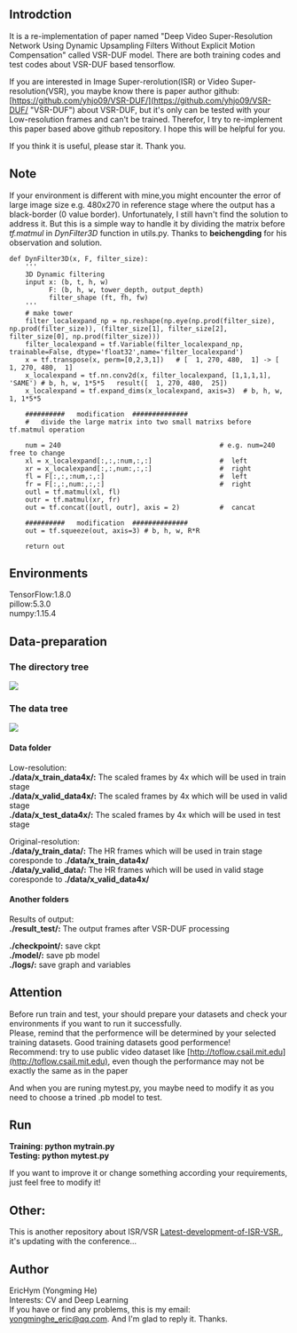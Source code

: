 ## Introdction
It is a re-implementation of paper named "Deep Video Super-Resolution Network Using Dynamic Upsampling Filters Without Explicit Motion Compensation" called VSR-DUF model. There are both training codes and test codes about VSR-DUF based tensorflow.  

If you are interested in Image Super-rerolution(ISR) or Video Super-resolution(VSR), you maybe know there is paper author github: [https://github.com/yhjo09/VSR-DUF/](https://github.com/yhjo09/VSR-DUF/ "VSR-DUF")  about VSR-DUF, but it's only can be tested with your Low-resolution frames and can't be trained. Therefor, I try to re-implement this paper based above github repository. I hope this will be helpful for you. 

If you think it is useful, please star it. Thank you.

## Note
If your environment is different with mine,you might encounter the error of large image size e.g. 480x270 in reference stage where the output has a black-border (0 value border). Unfortunately, I still havn't find the solution to address it. But this is a simple way to handle it by dividing the matrix before *tf.matmul* in *DynFilter3D* function in utils.py. Thanks to **beichengding** for his observation and solution.
```
def DynFilter3D(x, F, filter_size):
    '''
    3D Dynamic filtering
    input x: (b, t, h, w)
          F: (b, h, w, tower_depth, output_depth)
          filter_shape (ft, fh, fw)
    '''
    # make tower
    filter_localexpand_np = np.reshape(np.eye(np.prod(filter_size), np.prod(filter_size)), (filter_size[1], filter_size[2], filter_size[0], np.prod(filter_size)))
    filter_localexpand = tf.Variable(filter_localexpand_np, trainable=False, dtype='float32',name='filter_localexpand') 
    x = tf.transpose(x, perm=[0,2,3,1])   # [  1, 270, 480,  1] -> [  1, 270, 480,  1] 
    x_localexpand = tf.nn.conv2d(x, filter_localexpand, [1,1,1,1], 'SAME') # b, h, w, 1*5*5   result([  1, 270, 480,  25])
    x_localexpand = tf.expand_dims(x_localexpand, axis=3)  # b, h, w, 1, 1*5*5

    ##########   modification  ##############
    #   divide the large matrix into two small matrixs before tf.matmul operation

    num = 240                                        # e.g. num=240 free to change
    xl = x_localexpand[:,:,:num,:,:]                 #  left
    xr = x_localexpand[:,:,num:,:,:]                 #  right
    fl = F[:,:,:num,:,:]                             #  left
    fr = F[:,:,num:,:,:]                             #  right
    outl = tf.matmul(xl, fl) 
    outr = tf.matmul(xr, fr) 
    out = tf.concat([outl, outr], axis = 2)          #  cancat

    ##########   modification  ##############
    out = tf.squeeze(out, axis=3) # b, h, w, R*R

    return out
```

## Environments
TensorFlow:1.8.0  
pillow:5.3.0  
numpy:1.15.4

## Data-preparation

### The directory tree
![](https://github.com/HymEric/VSR-DUF-Reimplement/blob/master/tree%20png/folder%20tree.png)

### The data tree
![](https://github.com/HymEric/VSR-DUF-Reimplement/blob/master/tree%20png/data%20tree.png)

#### Data folder
Low-resolution:  
**./data/x_train_data4x/:** The scaled frames by 4x which will be used in train stage  
**./data/x_valid_data4x/:** The scaled frames by 4x which will be used in valid stage  
**./data/x_test_data4x/:** The scaled frames by 4x which will be used in test stage

Original-resolution:  
**./data/y_train_data/:** The HR frames which will be used in train stage coresponde to **./data/x_train_data4x/**  
**./data/y_valid_data/:** The HR frames which will be used in valid stage coresponde to **./data/x_valid_data4x/**

#### Another folders

Results of output:  
**./result_test/:** The output frames after VSR-DUF processing

**./checkpoint/:** save ckpt  
**./model/:** save pb model  
**./logs/:** save graph and variables  



## Attention

Before run train and test, your should prepare your datasets and check your environments if you want to run it successfully.   
Please, remind that the performence will be determined by your selected training datasets. Good training datasets good performence!   
Recommend: try to use public video dataset like [http://toflow.csail.mit.edu](http://toflow.csail.mit.edu), even though the performance may not be exactly the same as in the paper

And when you are runing mytest.py, you maybe need to modify it as you need to choose a trined .pb model to test.

## Run
**Training: python mytrain.py  
Testing: python mytest.py**

If you want to improve it or change something according your requirements, just feel free to modify it!

## Other:
This is another repository about ISR/VSR [Latest-development-of-ISR-VSR.](https://github.com/HymEric/latest-development-of-ISR-VSR), it's updating with the conference...

## Author
EricHym (Yongming He)   
Interests: CV and Deep Learning  
If you have or find any problems, this is my email: [yongminghe_eric@qq.com](yongminghe_eric@qq.com). And I'm glad to reply it.
Thanks. 
